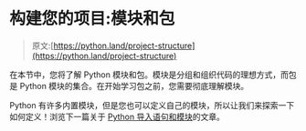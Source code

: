 # 构建您的项目:模块和包

> 原文:[https://python.land/project-structure](https://python.land/project-structure)

在本节中，您将了解 Python 模块和包。模块是分组和组织代码的理想方式，而包是 Python 模块的集合。在开始学习包之前，您需要彻底理解模块。

Python 有许多内置模块，但是您也可以定义自己的模块，所以让我们来探索一下如何定义！浏览下一篇关于 [Python 导入语句和模块](https://python.land/project-structure/python-modules)的文章。